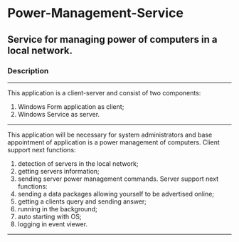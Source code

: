 # Power-Management-Service
Service for managing power of computers in a local network.
---
###  Description
---
This application is a client-server and consist of two components: 
1. Windows Form application as client;
2. Windows Service as server.
---
This application will be necessary for system administrators and base appointment of application is a power management of computers. 
Client support next functions:
1. detection of servers in the local network;
2. getting servers information;
3. sending server power management commands.
Server support next functions:
1. sending a data packages allowing yourself to be advertised online;
2. getting a clients query and sending answer;
3. running in the background;
4. auto starting with OS;
5. logging in event viewer.
---
